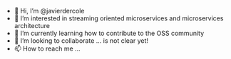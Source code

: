 - 👋 Hi, I’m @javierdercole
- 👀 I’m interested in streaming oriented microservices and microservices architecture
- 🌱 I’m currently learning how to contribute to the OSS community
- 💞️ I’m looking to collaborate ... is not clear yet!
- 📫 How to reach me ...

<!---
javierdercole/javierdercole is a ✨ special ✨ repository because its `README.md` (this file) appears on your GitHub profile.
You can click the Preview link to take a look at your changes.
--->
